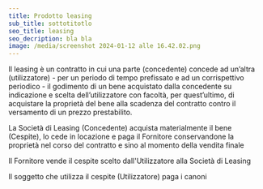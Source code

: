```yaml
---
title: Prodotto leasing
sub_title: sottotitotlo
seo_title: leasing
seo_decription: bla bla
image: /media/screenshot 2024-01-12 alle 16.42.02.png
---
```

Il leasing è un contratto in cui una parte (concedente) concede ad un’altra (utilizzatore) - per un periodo di tempo prefissato e ad un corrispettivo periodico - il godimento di un bene acquistato dalla concedente su indicazione e scelta dell’utilizzatore con facoltà, per quest’ultimo, di acquistare la proprietà del bene alla scadenza del contratto contro il versamento di un prezzo prestabilito.



La Società di Leasing (Concedente) acquista materialmente il bene (Cespite), lo cede in locazione e paga il Fornitore conservandone la proprietà nel corso del contratto e sino al momento della vendita finale

Il Fornitore vende il cespite scelto dall'Utilizzatore alla Società di Leasing

Il soggetto che utilizza il cespite (Utilizzatore) paga i canoni
